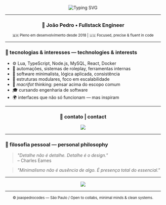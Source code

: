 <div align="center">

![Typing SVG](https://readme-typing-svg.demolab.com?font=Fira+Code&pause=1200&color=00FFBB&center=true&vCenter=true&width=600&lines=Jo%C3%A3o+Pedro+Codes;+Fullstack+Engineer+since+2018;+Engineering+Student+%E2%80%A2+São+Paulo+SP;+obsessed+with+clean+code+%26+microdetail)

---

### 🧠 João Pedro • Fullstack Engineer  
<sub>🇧🇷 Pleno em desenvolvimento desde 2018 | 🇺🇸 Focused, precise & fluent in code</sub>

</div>

---

### 💬 tecnologias & interesses — technologies & interests

- ⚙️ Lua, TypeScript, Node.js, MySQL, React, Docker  
- 🧪 automações, sistemas de roleplay, ferramentas internas  
- 🧭 software minimalista, lógica aplicada, consistência  
- 🧬 estruturas modulares, foco em escalabilidade  
- 🧠 *macrifot* thinking: pensar acima do escopo comum  
- 🎓 cursando engenharia de software  
- 🌍 interfaces que não só funcionam — mas inspiram  

---

<div align="center">

### 📩 contato | contact  
<a href="mailto:joaopedrocodes@gmail.com">
  <img src="https://img.shields.io/badge/Gmail-joaopedrocodes@gmail.com-black?style=flat&logo=gmail&logoColor=white"/>
</a>

</div>

---

### 🌱 filosofia pessoal — personal philosophy

> *"Detalhe não é detalhe. Detalhe é o design."*  
> – Charles Eames

> *"Minimalismo não é ausência de algo. É presença total do essencial."*

---

<p align="center">
  <img src="https://skillicons.dev/icons?i=lua,ts,nodejs,react,mysql,docker&theme=dark" />
</p>

---

<div align="center">
  <sub>© joaopedrocodes — São Paulo / Open to collabs, minimal minds & clean systems.</sub>
</div>
